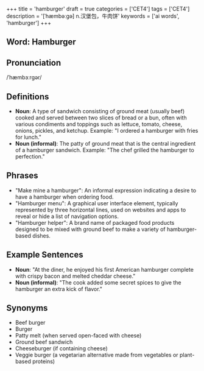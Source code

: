 +++
title = 'hamburger'
draft = true
categories = ['CET4']
tags = ['CET4']
description = '[ˈhæmbəːgə] n.汉堡包，牛肉饼'
keywords = ['ai words', 'hamburger']
+++

## Word: Hamburger

## Pronunciation
/ˈhæmbɜːrɡər/

## Definitions
- **Noun**: A type of sandwich consisting of ground meat (usually beef) cooked and served between two slices of bread or a bun, often with various condiments and toppings such as lettuce, tomato, cheese, onions, pickles, and ketchup. Example: "I ordered a hamburger with fries for lunch."
- **Noun (informal)**: The patty of ground meat that is the central ingredient of a hamburger sandwich. Example: "The chef grilled the hamburger to perfection."

## Phrases
- "Make mine a hamburger": An informal expression indicating a desire to have a hamburger when ordering food.
- "Hamburger menu": A graphical user interface element, typically represented by three horizontal lines, used on websites and apps to reveal or hide a list of navigation options.
- "Hamburger helper": A brand name of packaged food products designed to be mixed with ground beef to make a variety of hamburger-based dishes.

## Example Sentences
- **Noun**: "At the diner, he enjoyed his first American hamburger complete with crispy bacon and melted cheddar cheese."
- **Noun (informal)**: "The cook added some secret spices to give the hamburger an extra kick of flavor."

## Synonyms
- Beef burger
- Burger
- Patty melt (when served open-faced with cheese)
- Ground beef sandwich
- Cheeseburger (if containing cheese)
- Veggie burger (a vegetarian alternative made from vegetables or plant-based proteins)
